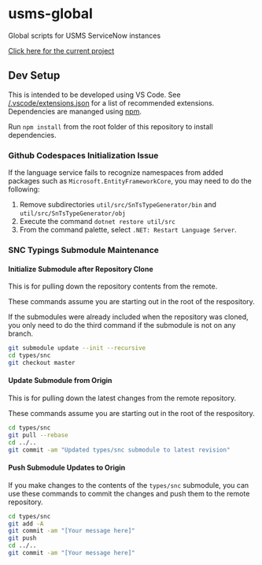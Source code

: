 # usms-global

Global scripts for USMS ServiceNow instances

[Click here for the current project](https://github.com/users/erwinel/projects/1)

## Dev Setup

This is intended to be developed using VS Code. See [/.vscode/extensions.json](./.vscode/extensions.json) for a list of recommended extensions. Dependencies are mananged using [npm](https://www.npmjs.com/).

Run `npm install` from the root folder of this repository to install dependencies.

### Github Codespaces Initialization Issue

If the language service fails to recognize namespaces from added packages such as `Microsoft.EntityFrameworkCore`, you may need to do the following:

1. Remove subdirectories `util/src/SnTsTypeGenerator/bin` and `util/src/SnTsTypeGenerator/obj`
2. Execute the command `dotnet restore util/src`
3. From the command palette, select `.NET: Restart Language Server`.

### SNC Typings Submodule Maintenance

#### Initialize Submodule after Repository Clone

This is for pulling down the repository contents from the remote.

These commands assume you are starting out in the root of the respository.

If the submodules were already included when the repository was cloned, you only need to do the third command if the submodule is not on any branch.

```sh
git submodule update --init --recursive
cd types/snc
git checkout master
```

#### Update Submodule from Origin

This is for pulling down the latest changes from the remote repository.

These commands assume you are starting out in the root of the respository.

```sh
cd types/snc
git pull --rebase
cd ../..
git commit -am "Updated types/snc submodule to latest revision"
```

#### Push Submodule Updates to Origin

If you make changes to the contents of the `types/snc` submodule, you can use these commands to commit the changes and push them to the remote repository.

```sh
cd types/snc
git add -A
git commit -am "[Your message here]"
git push
cd ../..
git commit -am "[Your message here]"
```

